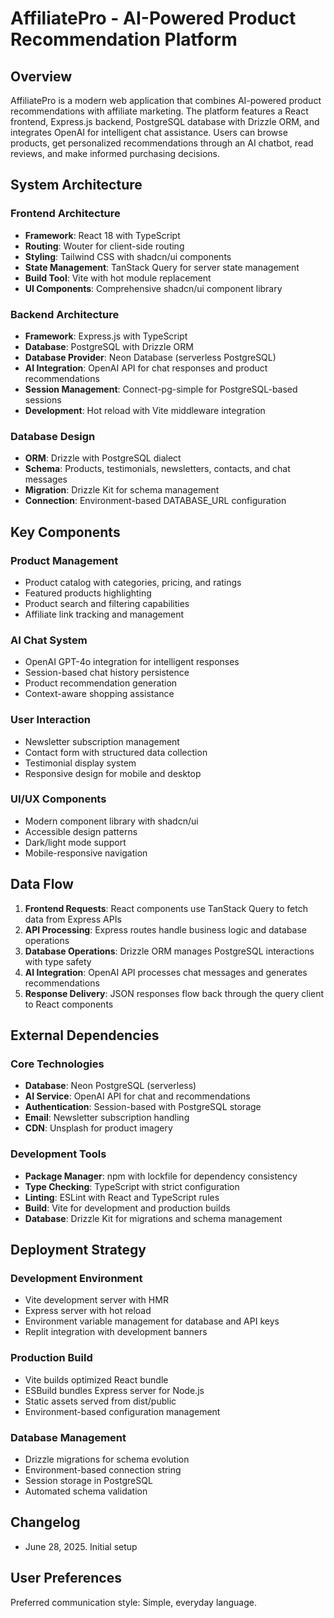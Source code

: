 # AffiliatePro - AI-Powered Product Recommendation Platform

## Overview

AffiliatePro is a modern web application that combines AI-powered product recommendations with affiliate marketing. The platform features a React frontend, Express.js backend, PostgreSQL database with Drizzle ORM, and integrates OpenAI for intelligent chat assistance. Users can browse products, get personalized recommendations through an AI chatbot, read reviews, and make informed purchasing decisions.

## System Architecture

### Frontend Architecture
- **Framework**: React 18 with TypeScript
- **Routing**: Wouter for client-side routing
- **Styling**: Tailwind CSS with shadcn/ui components
- **State Management**: TanStack Query for server state management
- **Build Tool**: Vite with hot module replacement
- **UI Components**: Comprehensive shadcn/ui component library

### Backend Architecture
- **Framework**: Express.js with TypeScript
- **Database**: PostgreSQL with Drizzle ORM
- **Database Provider**: Neon Database (serverless PostgreSQL)
- **AI Integration**: OpenAI API for chat responses and product recommendations
- **Session Management**: Connect-pg-simple for PostgreSQL-based sessions
- **Development**: Hot reload with Vite middleware integration

### Database Design
- **ORM**: Drizzle with PostgreSQL dialect
- **Schema**: Products, testimonials, newsletters, contacts, and chat messages
- **Migration**: Drizzle Kit for schema management
- **Connection**: Environment-based DATABASE_URL configuration

## Key Components

### Product Management
- Product catalog with categories, pricing, and ratings
- Featured products highlighting
- Product search and filtering capabilities
- Affiliate link tracking and management

### AI Chat System
- OpenAI GPT-4o integration for intelligent responses
- Session-based chat history persistence
- Product recommendation generation
- Context-aware shopping assistance

### User Interaction
- Newsletter subscription management
- Contact form with structured data collection
- Testimonial display system
- Responsive design for mobile and desktop

### UI/UX Components
- Modern component library with shadcn/ui
- Accessible design patterns
- Dark/light mode support
- Mobile-responsive navigation

## Data Flow

1. **Frontend Requests**: React components use TanStack Query to fetch data from Express APIs
2. **API Processing**: Express routes handle business logic and database operations
3. **Database Operations**: Drizzle ORM manages PostgreSQL interactions with type safety
4. **AI Integration**: OpenAI API processes chat messages and generates recommendations
5. **Response Delivery**: JSON responses flow back through the query client to React components

## External Dependencies

### Core Technologies
- **Database**: Neon PostgreSQL (serverless)
- **AI Service**: OpenAI API for chat and recommendations
- **Authentication**: Session-based with PostgreSQL storage
- **Email**: Newsletter subscription handling
- **CDN**: Unsplash for product imagery

### Development Tools
- **Package Manager**: npm with lockfile for dependency consistency
- **Type Checking**: TypeScript with strict configuration
- **Linting**: ESLint with React and TypeScript rules
- **Build**: Vite for development and production builds
- **Database**: Drizzle Kit for migrations and schema management

## Deployment Strategy

### Development Environment
- Vite development server with HMR
- Express server with hot reload
- Environment variable management for database and API keys
- Replit integration with development banners

### Production Build
- Vite builds optimized React bundle
- ESBuild bundles Express server for Node.js
- Static assets served from dist/public
- Environment-based configuration management

### Database Management
- Drizzle migrations for schema evolution
- Environment-based connection string
- Session storage in PostgreSQL
- Automated schema validation

## Changelog
- June 28, 2025. Initial setup

## User Preferences

Preferred communication style: Simple, everyday language.